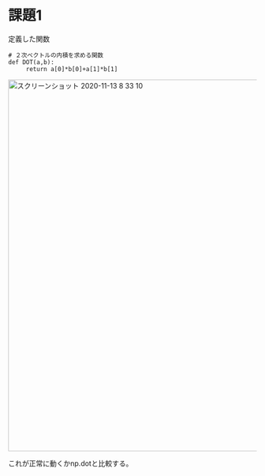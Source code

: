 # 課題1
定義した関数
```
# ２次ベクトルの内積を求める関数
def DOT(a,b):
     return a[0]*b[0]+a[1]*b[1]
```
<img width="752" alt="スクリーンショット 2020-11-13 8 33 10" src="https://user-images.githubusercontent.com/54575368/99009214-f4572b00-258a-11eb-88a9-e61a962330a5.png">

これが正常に動くかnp.dotと比較する。

